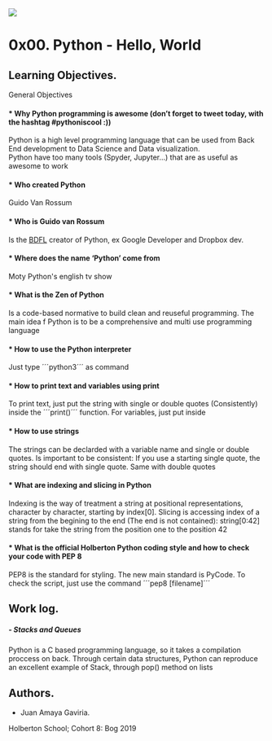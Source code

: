 <img src="https://camo.githubusercontent.com/c5d27ff0111c29e03f64bc98ffd377b21d294db6/68747470733a2f2f7777772e686f6c626572746f6e7363686f6f6c2e636f6d2f686f6c626572746f6e2d6c6f676f2d747769747465722d636172642e706e67">

# 0x00. Python - Hello, World

## Learning Objectives.
General Objectives

#### * Why Python programming is awesome (don’t forget to tweet today, with the hashtag #pythoniscool :))
Python is a high level programming language that can be used from Back End development to Data Science and Data visualization.\
Python have too many tools (Spyder, Jupyter...) that are as useful as awesome to work
#### * Who created Python
Guido Van Rossum
#### * Who is Guido van Rossum
Is the [BDFL](https://en.wikipedia.org/wiki/Benevolent_Dictator_for_Life "What's this title?") creator of Python, ex Google Developer and Dropbox dev.
#### * Where does the name ‘Python’ come from
Moty Python's english tv show
#### * What is the Zen of Python
Is a code-based normative to build clean and reuseful programming. The main idea f Python is to be a comprehensive and multi use programming language
#### * How to use the Python interpreter
Just type ´´´python3´´´ as command
#### * How to print text and variables using print
To print text, just  put the string with single or double quotes (Consistently) inside the ´´´print()´´´ function. For variables, just put inside
#### * How to use strings
The strings can be declarded with a variable name and single or double quotes. Is important to be consistent: If you use a starting single quote, the string should end with single quote. Same with double quotes
#### * What are indexing and slicing in Python
Indexing is the way of treatment a string at positional representations, character by character, starting by index[0]. Slicing is accessing index of a string from the begining to the end (The end is not contained): string[0:42] stands for take the string from the position one to the position 42
#### * What is the official Holberton Python coding style and how to check your code with PEP 8
PEP8 is the standard for styling. The new main standard is PyCode. To check the script, just use the command ´´´pep8 [filename]´´´

## Work log.

##### - Stacks and Queues
Python is a C based programming language, so it takes a compilation proccess on back. Through certain data structures, Python can reproduce an excellent example of Stack, through pop() method on lists

## Authors.
* Juan Amaya Gaviria.

Holberton School; Cohort 8: Bog 2019
